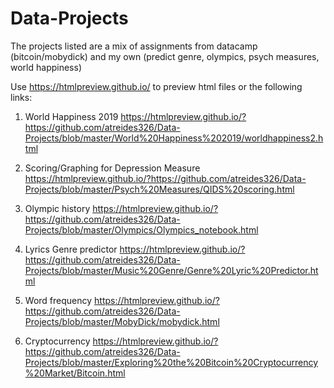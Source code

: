 # Data-Projects

The projects listed are a mix of assignments from datacamp (bitcoin/mobydick) and my own (predict genre, olympics, psych measures, world happiness)

Use https://htmlpreview.github.io/ to preview html files or the following links:

1. World Happiness 2019
https://htmlpreview.github.io/?https://github.com/atreides326/Data-Projects/blob/master/World%20Happiness%202019/worldhappiness2.html

2. Scoring/Graphing for Depression Measure
https://htmlpreview.github.io/?https://github.com/atreides326/Data-Projects/blob/master/Psych%20Measures/QIDS%20scoring.html

3. Olympic history
https://htmlpreview.github.io/?https://github.com/atreides326/Data-Projects/blob/master/Olympics/Olympics_notebook.html

4. Lyrics Genre predictor 
https://htmlpreview.github.io/?https://github.com/atreides326/Data-Projects/blob/master/Music%20Genre/Genre%20Lyric%20Predictor.html

5. Word frequency 
https://htmlpreview.github.io/?https://github.com/atreides326/Data-Projects/blob/master/MobyDick/mobydick.html

6. Cryptocurrency 
https://htmlpreview.github.io/?https://github.com/atreides326/Data-Projects/blob/master/Exploring%20the%20Bitcoin%20Cryptocurrency%20Market/Bitcoin.html







